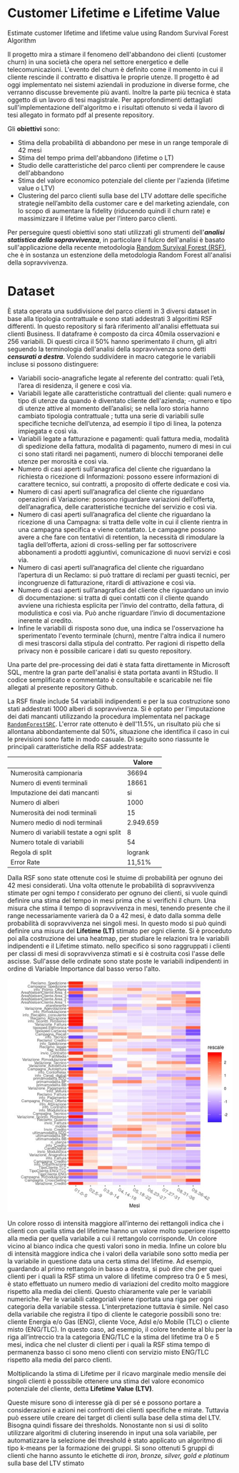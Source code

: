 # Customer Lifetime e Lifetime Value
Estimate customer lifetime and lifetime value using Random Survival Forest Algorithm

Il progetto mira a stimare il fenomeno dell'abbandono dei clienti (customer churn) in una società che opera nel settore energetico e delle telecomunicazioni. L'evento del churn è definito come il momento in cui il cliente rescinde il contratto e disattiva le proprie utenze. Il progetto è ad oggi implementato nei sistemi aziendali in produzione in diverse forme, che verranno discusse brevemente più avanti. Inoltre la parte più tecnica è stata oggetto di un lavoro di tesi magistrale. Per approfondimenti dettagliati sull'implementazione dell'algoritmo e i risultati ottenuto si veda il lavoro di tesi allegato in formato pdf al presente repository.

Gli **obiettivi** sono:
- Stima della probabilità di abbandono per mese in un range temporale di 42 mesi
- Stima del tempo prima dell'abbandono (lifetime o LT)
- Studio delle caratteristiche del parco clienti per comprendere le cause dell'abbandono
- Stima del valore economico potenziale del cliente per l'azienda (lifetime value o LTV)
- Clustering del parco clienti sulla base del LTV adottare delle specifiche strategie nell’ambito della customer care e del marketing aziendale, con lo scopo di aumentare la fidelity (riducendo quindi il churn rate) e massimizzare il lifetime value per l’intero parco clienti.

Per perseguire questi obiettivi sono stati utilizzati gli strumenti dell'***analisi statistica della sopravvivenza***, in particolare il fulcro dell'analisi è basato sull'applicazione della recente metodologia [Random Survival Forest (RSF)](https://arxiv.org/pdf/0811.1645.pdf), che è in sostanza un estenzione della metodologia Random Forest all'analisi della sopravvivenza.

# Dataset

È stata operata una suddivisione del parco clienti in 3 diversi dataset in base alla tipologia contrattuale e sono stati addestrati 3 algoritimi RSF differenti. In questo repository si farà riferimento all'analisi effettuata sui clienti Business. Il dataframe è composto da circa 40mila osservazioni e 256 variabili. Di questi circa il 50% hanno sperimentato il churn, gli altri seguendo la terminologia dell'analisi della sopravvivenza sono detti ***censurati a destra***. Volendo suddividere in macro categorie le variabili incluse si possono distinguere:

- Variabili socio-anagrafiche legate al referente del contratto: quali l’età, l’area di residenza, il genere e così via.
- Variabili legate alle caratteristiche contrattuali del cliente: quali numero e tipo di utenze da quando è diventato cliente dell'azienda;
-numero e tipo di utenze attive al momento dell’analisi; se nella loro storia hanno cambiato tipologia contrattuale ; tutta una serie di
variabili sulle specifiche tecniche dell’utenza, ad esempio il tipo di linea, la potenza impiegata e così via.
- Variabili legate a fatturazione e pagamenti: quali fattura media, modalità di spedizione della fattura, modalità di pagamento, numero  di mesi in cui ci sono stati ritardi nei pagamenti, numero di blocchi temporanei delle utenze per morosità e così via.
- Numero di casi aperti sull’anagrafica del cliente che riguardano la richiesta o ricezione di Informazioni: possono essere informazioni di carattere tecnico, sui contratti, a proposito di offerte dedicate e così via.
- Numero di casi aperti sull’anagrafica del cliente che riguardano operazioni di Variazione: possono riguardare variazioni dell’offerta, dell’anagrafica, delle caratteristiche tecniche del servizio e così via.
- Numero di casi aperti sull’anagrafica del cliente che riguardano la ricezione di una Campagna: si tratta delle volte in cui il cliente rientra in una campagna specifica e viene contattato. Le campagne possono avere a che fare con tentativi di retention, la necessità di rimodulare la taglia dell’offerta, azioni di cross-selling per far sottoscrivere abbonamenti a prodotti aggiuntivi, comunicazione di nuovi servizi e così via.
- Numero di casi aperti sull’anagrafica del cliente che riguardano l’apertura di un Reclamo: si può trattare di reclami per guasti tecnici, per incongruenze di fatturazione, ritardi di attivazione e così via.
- Numero di casi aperti sull’anagrafica del cliente che riguardano un invio di documentazione: si tratta di quei contatti con il cliente quando avviene una richiesta esplicita per l’invio del contratto, della fattura, di modulistica e così via. Può anche riguardare l’invio di documentazione inerente al credito.
- Infine le variabili di risposta sono due, una indica se l'osservazione ha sperimentato l'evento terminale (churn), mentre l'altra indica il numero di mesi trascorsi dalla stipula del contratto.
Per ragioni di rispetto della privacy non è possibile caricare i dati su questo repository.

Una parte del pre-processing dei dati è stata fatta direttamente in Microsoft SQL, mentre la gran parte dell'analisi è stata portata avanti in RStudio. Il codice semplificato e commentato è consultabile e scaricabile nei file allegati al presente repository Github.

La RSF finale include 54 variabili indipendenti e per la sua costruzione sono stati addestrati 1000 alberi di sopravvivenza. Si è optato per l'imputazione dei dati mancanti utilizzando la procedura implementata nel package [```RandomForestSRC```](https://cran.r-project.org/web/packages/randomForestSRC/randomForestSRC.pdf).
L'error rate ottenuto è dell'11.5%, un risultato più che si allontana abbondantemente dal 50%, situazione che identifica il caso in cui le previsioni sono fatte in modo casuale. Di seguito sono riassunte le principali caratteristiche della RSF addestrata:

| | Valore|
|------------------------|-------|
|Numerosità campionaria	| 36694|
|Numero di eventi terminali | 18661|
|Imputazione dei dati mancanti | si|
|Numero di alberi | 1000|
|Numerosità dei nodi terminali | 15|
|Numero medio di nodi terminali | 2.949.659|
|Numero di variabili testate a ogni split | 8|
|Numero totale di variabili | 54|
|Regola di split | logrank|
|Error Rate | 11,51%|

Dalla RSF sono state ottenute così le stuime di probabilità per ognuno dei 42 mesi considerati. Una volta ottenute le probabilità di sopravvivenza stimate per ogni tempo *t* considerato per ognuno dei clienti, si vuole quindi definire una stima del tempo in mesi prima che si verifichi il churn. Una misura che stima il tempo di sopravvivenza in mesi, tenendo presente che il range necessariamente varierà da 0 a 42 mesi, è dato dalla somma delle probabilità di sopravvivenza nei singoli mesi. In questo modo si può quindi definire una misura del **Lifetime (LT)** stimato per ogni cliente.
Si è proceduto poi alla costruzione dei una heatmap, per studiare le relazioni tra le variabili indipendenti e il Lifetime stimato. nello specifico si sono raggruppati i clienti per classi di mesi di sopravvivenza stimati e si è costruita così l'asse delle ascisse. Sull'asse delle ordinate sono state poste le variabili indipendenti in ordine di Variable Importance dal basso verso l'alto.

![alt text](https://github.com/FlavioCanonico/customer_lt_ltv/blob/master/heatmap.jpg "Logo Title Text 1")

Un colore rosso di intensità maggiore all’interno dei rettangoli indica che i clienti con quella stima del lifetime hanno un valore molto superiore rispetto alla media per quella variabile a cui il rettangolo corrisponde. Un colore vicino al bianco indica che questi valori sono in media. Infine un colore blu di intensità maggiore indica che i valori della variabile sono sotto media per la variabile in questione data una certa stima del lifetime. Ad esempio, guardando al primo rettangolo in basso a destra, si può dire che per quei clienti per i quali la RSF stima un valore di lifetime compreso tra 0 e 5 mesi, è stato effettuato un numero medio di variazioni del credito molto maggiore rispetto alla media dei clienti. Questo chiaramente vale per le variabili numeriche. Per le variabili categoriali viene riportata una riga per ogni categoria della variabile stessa. L’interpretazione tuttavia è simile. Nel caso della variabile che registra il tipo di cliente le categorie possibili sono tre: cliente Energia e/o Gas (ENG), cliente Voce, Adsl e/o Mobile (TLC) o cliente misto (ENG/TLC). In questo caso, ad esempio, il colore tendente al blu per la riga all’intreccio tra la categoria ENG/TLC e la stima del lifetime tra 0 e 5 mesi, indica che nel cluster di clienti per i quali la RSF stima tempo di permanenza basso ci sono meno clienti con servizio misto ENG/TLC rispetto alla media del parco clienti.

Moltiplicando la stima di Lifetime per il ricavo marginale medio mensile dei singoli clienti è posssibile ottenere una stima del valore economico potenziale del cliente, detta **Lifetime Value (LTV)**. 

Queste misure sono di interesse già di per sé e possono portare a considerazioni e azioni nei confronti dei clienti specifiche e mirate. Tuttavia può essere utile creare dei target di clienti sulla base della stima del LTV. Bisogna quindi fissare dei thresholds. Nonostante non si usi di solito utilizzare algoritmi di clutering inserendo in input una sola variabile, per automatizzare la selezione dei threshold è stato applicato un algoritmo di tipo k-means per la formazione dei gruppi. Si sono ottenuti 5 gruppi di clienti che hanno assunto le etichette di *iron, bronze, silver, gold e platinum* sulla base del LTV stimato













